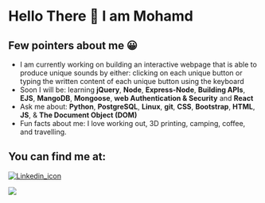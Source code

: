 
<h1> Hello There &#128075 I am Mohamd </h1>
<h2>Few pointers about me &#128512</h2>

<ul>


<li>
  I am currently working on building an interactive webpage that is able to produce unique sounds by either: clicking on each unique button or typing the written content of each unique button using the keyboard 
</li>

  <li>
  Soon I will be: learning <b>jQuery</b>, <b>Node</b>, <b>Express-Node</b>, <b>Building APIs</b>, <b>EJS</b>, <b>MangoDB</b>, <b>Mongoose</b>, <b>web Authentication & Security</b> and <b>React</b>
</li>
  
<li>
Ask me about: <b>Python</b>, <b>PostgreSQL</b>, <b>Linux</b>, <b>git</b>, <b>CSS</b>, <b>Bootstrap</b>, <b>HTML</b>, <b>JS</b>, & <b>The Document Object (DOM) </b>
</li>

<li>
Fun facts about me: I love working out, 3D printing, camping, coffee, and travelling. 
</ul>

<h2>You can find me at:</h2>
<a href="https://www.linkedin.com/in/mohamd-imad-a2196b89/"><img src="https://content.linkedin.com/content/dam/me/business/en-us/amp/brand-site/v2/bg/LI-Bug.svg.original.svg" alt="Linkedin_icon">
</a>

<a href="https://scholar.google.com/citations?user=jIMbjc8AAAAJ&hl=en"><img src="https://scholar.google.ca/intl/en/scholar/images/1x/scholar_logo_64dp.png">
</a>
